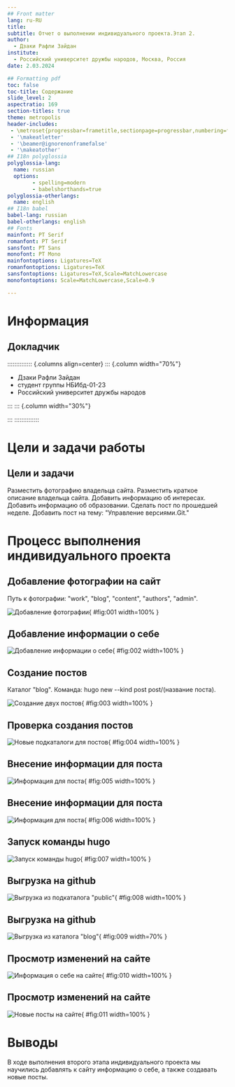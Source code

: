 ```yaml
---
## Front matter
lang: ru-RU
title: 
subtitle: Отчет о выполнении индивидуального проекта.Этап 2.
author: 
  - Дзаки Рафли Зайдан
institute:
  - Российский университет дружбы народов, Москва, Россия
date: 2.03.2024

## Formatting pdf
toc: false
toc-title: Содержание
slide_level: 2
aspectratio: 169
section-titles: true
theme: metropolis
header-includes:
 - \metroset{progressbar=frametitle,sectionpage=progressbar,numbering=fraction}
 - '\makeatletter'
 - '\beamer@ignorenonframefalse'
 - '\makeatother'
## I18n polyglossia
polyglossia-lang:
  name: russian
  options:
        - spelling=modern
        - babelshorthands=true
polyglossia-otherlangs:
  name: english
## I18n babel
babel-lang: russian
babel-otherlangs: english
## Fonts
mainfont: PT Serif
romanfont: PT Serif
sansfont: PT Sans
monofont: PT Mono
mainfontoptions: Ligatures=TeX
romanfontoptions: Ligatures=TeX
sansfontoptions: Ligatures=TeX,Scale=MatchLowercase
monofontoptions: Scale=MatchLowercase,Scale=0.9

---
```


# Информация

## Докладчик

:::::::::::::: {.columns align=center}
::: {.column width="70%"}

  * Дзаки Рафли Зайдан
  * студент группы  НБИбд-01-23
  * Российский университет дружбы народов

:::
::: {.column width="30%"}


:::
::::::::::::::

# Цели и задачи работы

## Цели и задачи

Разместить фотографию владельца сайта.
Разместить краткое описание владельца сайта.
Добавить информацию об интересах.
Добавить информацию об образовании.
Сделать пост по прошедшей неделе.
Добавить пост на тему: "Управление версиями.Git."

# Процесс выполнения индивидуального проекта

## Добавление фотографии на сайт

Путь к фотографии: "work", "blog", "content", "authors", "admin".

![Добавление фотографии](image/1.png){ #fig:001 width=100% }

## Добавление информации о себе

![Добавление информации о себе](image/2.png){ #fig:002 width=100% }

## Создание постов

Каталог "blog". Команда: hugo new --kind post post/(название поста).

![Создание двух постов](image/3.png){ #fig:003 width=100% }

## Проверка создания постов

![Новые подкаталоги для постов](image/4.png){ #fig:004 width=100% }

## Внесение информации для поста

![Информация для поста](image/5.png){ #fig:005 width=100% }

## Внесение информации для поста

![Информация для поста](image/6.png){ #fig:006 width=100% }

## Запуск команды hugo

![Запуск команды hugo](image/7.png){ #fig:007 width=100% }

## Выгрузка на github

![Выгрузка из подкаталога "public"](image/8.png){ #fig:008 width=100% }

## Выгрузка на github
	
![Выгрузка из каталога "blog"](image/9.png){ #fig:009 width=70% }

## Просмотр изменений на сайте

![Информация о себе на сайте](image/10.png){ #fig:010 width=100% }

## Просмотр изменений на сайте

![Новые посты на сайте](image/11.png){ #fig:011 width=100% }

# Выводы

В ходе выполнения второго этапа индивидуального проекта мы научились добавлять к сайту информацию о себе, а также создавать новые посты.

